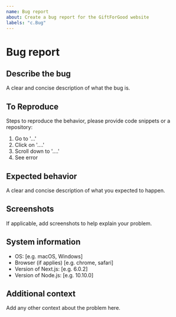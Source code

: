 ```yaml
---
name: Bug report
about: Create a bug report for the GiftForGood website
labels: "c.Bug"
---
```


# Bug report

<!--
  Before opening a new issue, please search existing issues:  https://github.com/GiftForGood/website/issues?q=is%3Aissue+label%3Ac.Bug
-->

## Describe the bug

A clear and concise description of what the bug is.

## To Reproduce

Steps to reproduce the behavior, please provide code snippets or a repository:

1. Go to '...'
2. Click on '....'
3. Scroll down to '....'
4. See error

## Expected behavior

A clear and concise description of what you expected to happen.

## Screenshots

If applicable, add screenshots to help explain your problem.

## System information

- OS: [e.g. macOS, Windows]
- Browser (if applies) [e.g. chrome, safari]
- Version of Next.js: [e.g. 6.0.2]
- Version of Node.js: [e.g. 10.10.0]

## Additional context

Add any other context about the problem here.